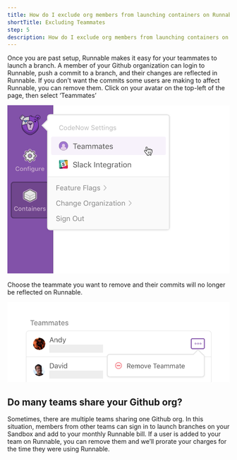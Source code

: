 ```yaml
---
title: How do I exclude org members from launching containers on Runnable?
shortTitle: Excluding Teammates
step: 5
description: How do I exclude org members from launching containers on Runnable?
---
```


Once you are past setup, Runnable makes it easy for your teammates to launch a branch. A member of your Github organization can login to Runnable, push a commit to a branch, and their changes are reflected in Runnable.
If you don’t want the commits some users are making to affect Runnable, you can remove them. Click on your avatar on the top-left of the page, then select ‘Teammates’

![Branch container](/images/exclude_org1.png)

Choose the teammate you want to remove and their commits will no longer be reflected on Runnable.

![Branch container](/images/exclude_orgs2.png)

## Do many teams share your Github org?

Sometimes, there are multiple teams sharing one Github org. In this situation, members from other teams can sign in to launch branches on your Sandbox and add to your monthly Runnable bill. If a user is added to your team on Runnable, you can remove them and we’ll prorate your charges for the time they were using Runnable.

